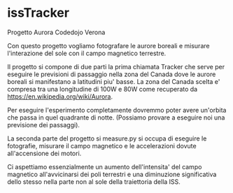 # issTracker
Progetto Aurora Codedojo Verona

Con questo progetto vogliamo fotografare le aurore boreali e misurare l'interazione del sole con
il campo magnetico terrestre.

Il progetto si compone di due parti la prima chiamata Tracker che serve per eseguire le previsioni
di passaggio nella zona del Canada dove le aurore boreali si manifestano a latitudini piu' basse.
La zona del Canada scelta e' compresa tra una longitudine di 100W e 80W come recuperato da https://en.wikipedia.org/wiki/Aurora.

Per eseguire l'esperimento completamente dovremmo poter avere un'orbita che passa in quel quadrante di notte.
(Possiamo provare a eseguire noi una previsione dei passaggi).

La seconda parte del progetto si measure.py si occupa di eseguire le fotografie, misurare il campo magnetico e le accelerazioni
dovute all'accensione dei motori.

Ci aspettiamo essenzialmente un aumento dell'intensita' del campo magnetico all'avvicinarsi dei poli terrestri
e una diminuzione significativa dello stesso nella parte non al sole della traiettoria della ISS.
